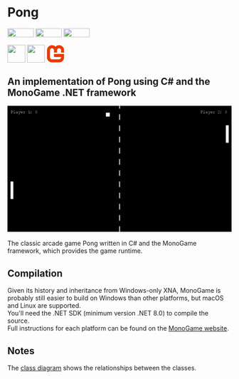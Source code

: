 # Pong
<div align="left">
<img style="vertical-align: middle; height: 20px; width: 59px;" src="https://img.shields.io/badge/-Linux-grey?logo=linux" />
<img style="vertical-align: middle; height: 20px; width: 59px;" src="https://img.shields.io/badge/-macOS-black?logo=apple" />
<img style="vertical-align: middle; height: 20px; width: 59px;" src="https://img.shields.io/badge/-Windows-red" />
<br><br>
<img style="vertical-align: middle; height: 40px; width: 40px;" src="https://cdn.jsdelivr.net/gh/devicons/devicon@latest/icons/csharp/csharp-original.svg" />
<img style="vertical-align: middle; height: 40px; width: 40px;" src="https://cdn.jsdelivr.net/gh/devicons/devicon@latest/icons/dotnetcore/dotnetcore-original.svg" />
<img style="vertical-align: middle; height: 40px; width: 40px;" src=".github_content/MonoGame_icon.png" />
</div>

## An implementation of Pong using C# and the MonoGame .NET framework  

![Pong screenshot](.github_content/pong_capture_small.gif)  

The classic arcade game Pong written in C# and the MonoGame framework, which provides the game runtime.

## Compilation

Given its history and inheritance from Windows-only XNA, MonoGame is probably still easier to build on Windows than other platforms, but macOS and Linux are supported.  
You'll need the .NET SDK (minimum version .NET 8.0) to compile the source.  
Full instructions for each platform can be found on the [MonoGame website](https://docs.monogame.net/articles/getting_started/index.html).  

## Notes
The [class diagram](DIAGRAM.md) shows the relationships between the classes.  
